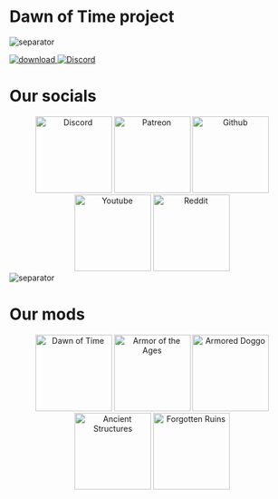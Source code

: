 # Dawn of Time project
<img src="https://i.imgur.com/yhha6Zo.png" alt="separator"/>

[download]: https://img.shields.io/badge/loader-forge-1976d2?style=flat-square&color=orange&logo=curseforge&labelColor=0d1117 
[downloadLink]: https://www.curseforge.com/minecraft/mc-mods/dawn-of-time
[ ![download][] ][downloadLink]
<a href="https://discord.gg/MrHu9MJ"> <img alt="Discord" src="https://img.shields.io/discord/303974483591692289?color=informational&label=discord&logo=discord&style=flat-square&logoColor=white&labelColor=0d1117"> </a>

# Our socials
<div style="text-align:center"><a href="https://discord.gg/TfSM3qjPUt" rel="nofollow"><img src="https://i.imgur.com/wlnv8lt.png" alt="Discord" width="135"></a> <a href="https://www.patreon.com/dawnoftimemod" rel="nofollow"><img src="https://i.imgur.com/fSN6Z0p.png" alt="Patreon" width="135"></a> <a href="https://github.com/DawnOfTimeMC" rel="nofollow"><img src="https://i.imgur.com/3GR3aUJ.png" alt="Github" width="135"></a> <a href="https://www.youtube.com/@dawnoftime8964" rel="nofollow"><img src="https://i.imgur.com/gRrTXHj.png" alt="Youtube" width="135"></a> <a href="https://www.reddit.com/r/DawnOfTime_mod/" rel="nofollow"><img src="https://i.imgur.com/IGke86p.png" alt="Reddit" width="135"></a></div>

<img src="https://i.imgur.com/yhha6Zo.png" alt="separator"/>

# Our mods
<div style="text-align:center"><a href="https://www.curseforge.com/minecraft/mc-mods/dawn-of-time" rel="nofollow"><img src="https://i.imgur.com/vaylblA.png" alt="Dawn of Time" width="135"></a> <a href="https://www.curseforge.com/minecraft/mc-mods/armor-of-the-ages" rel="nofollow"><img src="https://i.imgur.com/8nkswyT.png" alt="Armor of the Ages" width="135"></a> <a href="https://www.curseforge.com/minecraft/mc-mods/armored-doggo" rel="nofollow"><img src="https://i.imgur.com/Ww4q44B.png" alt="Armored Doggo" width="135"></a> <a href="https://www.curseforge.com/minecraft/mc-mods/ancient-structure" rel="nofollow"><img src="https://i.imgur.com/zSNqdLn.png" alt="Ancient Structures" width="135"></a> <a href="https://www.curseforge.com/minecraft/mc-mods/forgotten-ruins" rel="nofollow"><img src="https://i.imgur.com/cAt6swh.png" alt="Forgotten Ruins" width="135"></a></div>
